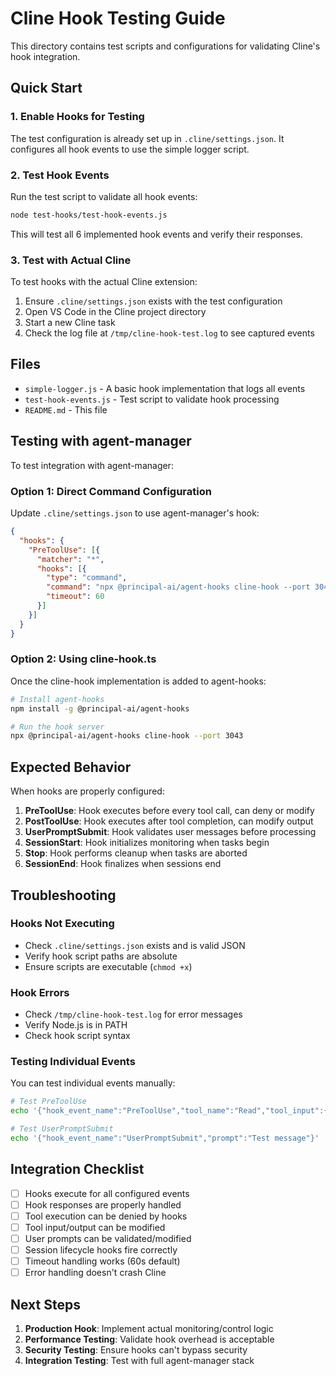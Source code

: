# Cline Hook Testing Guide

This directory contains test scripts and configurations for validating Cline's hook integration.

## Quick Start

### 1. Enable Hooks for Testing

The test configuration is already set up in `.cline/settings.json`. It configures all hook events to use the simple logger script.

### 2. Test Hook Events

Run the test script to validate all hook events:

```bash
node test-hooks/test-hook-events.js
```

This will test all 6 implemented hook events and verify their responses.

### 3. Test with Actual Cline

To test hooks with the actual Cline extension:

1. Ensure `.cline/settings.json` exists with the test configuration
2. Open VS Code in the Cline project directory
3. Start a new Cline task
4. Check the log file at `/tmp/cline-hook-test.log` to see captured events

## Files

- `simple-logger.js` - A basic hook implementation that logs all events
- `test-hook-events.js` - Test script to validate hook processing
- `README.md` - This file

## Testing with agent-manager

To test integration with agent-manager:

### Option 1: Direct Command Configuration

Update `.cline/settings.json` to use agent-manager's hook:

```json
{
  "hooks": {
    "PreToolUse": [{
      "matcher": "*",
      "hooks": [{
        "type": "command",
        "command": "npx @principal-ai/agent-hooks cline-hook --port 3043",
        "timeout": 60
      }]
    }]
  }
}
```

### Option 2: Using cline-hook.ts

Once the cline-hook implementation is added to agent-hooks:

```bash
# Install agent-hooks
npm install -g @principal-ai/agent-hooks

# Run the hook server
npx @principal-ai/agent-hooks cline-hook --port 3043
```

## Expected Behavior

When hooks are properly configured:

1. **PreToolUse**: Hook executes before every tool call, can deny or modify
2. **PostToolUse**: Hook executes after tool completion, can modify output
3. **UserPromptSubmit**: Hook validates user messages before processing
4. **SessionStart**: Hook initializes monitoring when tasks begin
5. **Stop**: Hook performs cleanup when tasks are aborted
6. **SessionEnd**: Hook finalizes when sessions end

## Troubleshooting

### Hooks Not Executing
- Check `.cline/settings.json` exists and is valid JSON
- Verify hook script paths are absolute
- Ensure scripts are executable (`chmod +x`)

### Hook Errors
- Check `/tmp/cline-hook-test.log` for error messages
- Verify Node.js is in PATH
- Check hook script syntax

### Testing Individual Events

You can test individual events manually:

```bash
# Test PreToolUse
echo '{"hook_event_name":"PreToolUse","tool_name":"Read","tool_input":{"path":"test.txt"}}' | node test-hooks/simple-logger.js

# Test UserPromptSubmit
echo '{"hook_event_name":"UserPromptSubmit","prompt":"Test message"}' | node test-hooks/simple-logger.js
```

## Integration Checklist

- [ ] Hooks execute for all configured events
- [ ] Hook responses are properly handled
- [ ] Tool execution can be denied by hooks
- [ ] Tool input/output can be modified
- [ ] User prompts can be validated/modified
- [ ] Session lifecycle hooks fire correctly
- [ ] Timeout handling works (60s default)
- [ ] Error handling doesn't crash Cline

## Next Steps

1. **Production Hook**: Implement actual monitoring/control logic
2. **Performance Testing**: Validate hook overhead is acceptable
3. **Security Testing**: Ensure hooks can't bypass security
4. **Integration Testing**: Test with full agent-manager stack